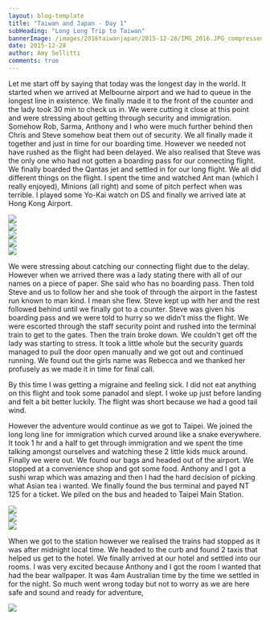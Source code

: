 ```yaml
---
layout: blog-template
title: "Taiwan and Japan - Day 1"
subHeading: "Long Long Trip to Taiwan"
bannerImage: /images/2016taiwanjapan/2015-12-28/IMG_2016.JPG_compressed.JPEG
date: 2015-12-28
author: Amy Sellitti
comments: true
---
```

Let me start off by saying that today was the longest day in the world. It started when we arrived at Melbourne airport and we had to queue in the longest line in existence. We finally made it to the front of the counter and the lady took 30 min to check us in. We were cutting it close at this point and were stressing about getting through security and immigration. Somehow Rob, Sarma, Anthony and I who were much  further behind then Chris and Steve somehow beat them out of security. We all finally made it together and just in time for our boarding time. However we needed not have rushed as the flight had been delayed. We also realised that Steve was the only one who had not gotten a boarding pass for our connecting flight. We finally boarded the Qantas jet and settled in for our long flight. We all did different things on the flight. I spent the time and watched Ant man (which I really enjoyed), Minions (all right) and some of pitch perfect when was terrible. I played some Yo-Kai watch on DS and finally we arrived late at Hong Kong Airport. 

<div class="center-image"><img src="/images/2016taiwanjapan/2015-12-28/IMG_1993.JPG_compressed.JPEG" /></div>
<div class="center-image"><img src="/images/2016taiwanjapan/2015-12-28/IMG_1995.JPG_compressed.JPEG" /></div>
<div class="center-image"><img src="/images/2016taiwanjapan/2015-12-28/IMG_1997.JPG_compressed.JPEG" /></div>
<div class="center-image"><img src="/images/2016taiwanjapan/2015-12-28/IMG_2006.JPG_compressed.JPEG" /></div>
<div class="center-image"><img src="/images/2016taiwanjapan/2015-12-28/IMG_2009.JPG_compressed.JPEG" /></div>

We were stressing about catching our connecting flight due to the delay. However when  we arrived there was a lady stating there with all of our names on a piece of paper. She said who has no boarding pass. Then told Steve and us to follow her and she took of through the airport in the fastest run known to man kind. I mean she flew. Steve kept up with her and the rest followed behind until we finally got to a counter. Steve was given his boarding pass and we were told to hurry so we didn't miss the flight. We were escorted through the staff security point and rushed into the terminal train to get to the gates. Then the train broke down. We couldn't get off the lady was starting to stress. It took a little whole but the security guards managed to pull the door open manually and we got out and continued running. We found out the girls name was Rebecca and we thanked her profusely as we made it in time for final call.

By this time I was getting a migraine and feeling sick. I did not eat anything on this flight and took some panadol and slept. I woke up just before landing and felt a bit better luckily. The flight was short because we had a good tail wind. 

However the adventure would continue as we got to Taipei. We joined the long long line for immigration which curved around like a snake everywhere. It took 1 hr and a half to get through immigration and we spent the time talking amongst ourselves and watching these 2 little kids muck around. Finally we were out. We found our bags and headed out of the airport. We stopped at a convenience shop and got some food. Anthony and I got a sushi wrap which was amazing and then I had the hard decision of picking what Asian tea i wanted. We finally found the bus terminal and payed NT 125 for a ticket. We piled on the bus and headed to Taipei Main Station.  

<div class="center-image"><img src="/images/2016taiwanjapan/2015-12-28/IMG_2011.JPG_compressed.JPEG" /></div>
<div class="center-image"><img src="/images/2016taiwanjapan/2015-12-28/IMG_2012.JPG_compressed.JPEG" /></div>
<div class="center-image"><img src="/images/2016taiwanjapan/2015-12-28/IMG_2014.JPG_compressed.JPEG" /></div>

When we got to the station however we  realised the trains had stopped as it was after midnight local time. We headed to the curb and found 2 taxis that helped us get to the hotel. We finally arrived at our hotel and settled into our rooms. I was very excited because Anthony and I got the room I wanted that had the bear wallpaper. It was 4am Australian time by the time we settled in for the night. So much went wrong today but not to worry as we are here safe and sound and ready for adventure,

<div class="center-image"><img src="/images/2016taiwanjapan/2015-12-28/IMG_2016.JPG_compressed.JPEG" /></div>